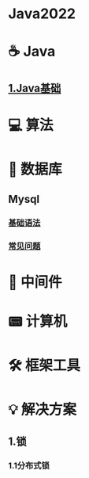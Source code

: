 # Java2022
# ☕️ Java
## [1.Java基础]()
# 💻 算法
# 💽 数据库
## Mysql
### [基础语法]()
### [常见问题]()
# 📮 中间件
# 📟 计算机
# 🛠 框架工具
# 💡 解决方案
## 1.锁
### 1.1分布式锁
